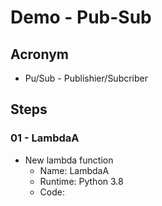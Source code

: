 # Demo - Pub-Sub

## Acronym
* Pu/Sub - Publishier/Subcriber

## Steps
### 01 - LambdaA
* New lambda function
  * Name: LambdaA
  * Runtime: Python 3.8
  * Code:
````py

````
  
